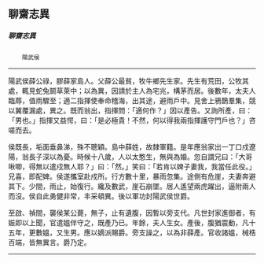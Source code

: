 

## 聊齋志異

##### 聊齋志異
　　`陽武侯`

* * *

陽武侯薛公祿，膠薛家島人。父薛公最貧，牧牛鄉先生家。先生有荒田，公牧其處，輒見蛇兔鬬草萊中；以為異，因請於主人為宅兆，構茅而居。後數年，太夫人臨蓐，值雨驟至；適二指揮使奉命稽海，出其途，避雨戶中。見舍上鴉鵲羣集，競以翼覆漏處，異之。既而翁出，指揮問：「適何作？」因以產告。又詢所產，曰：「男也。」指揮又益愕，曰：「是必極貴！不然，何以得我兩指揮護守門戶也？」咨嗟而去。

侯既長，垢面垂鼻涕，殊不聰穎。島中薛姓，故隸軍籍。是年應翁家出一丁口戍遼陽，翁長子深以為憂。時候十八歲，人以太憨生，無與為婚。忽自謂兄曰：「大哥啾唧，得無以遣戍無人耶？」曰：「然。」笑曰：「若肯以婢子妻我，我當任此役。」兄喜，即配婢。侯遂攜室赴戍所。行方數十里，暴雨忽集。途側有危崖，夫妻奔避其下。少間，雨止，始復行。纔及數武，崖石崩墜。居人遙望兩虎躍出，逼附兩人而沒。侯自此勇健非常，丰采頓異。後以軍功封陽武侯世爵。

至啟、禎間，襲侯某公薨，無子，止有遺腹，因暫以旁支代。凡世封家進御者，有娠即以上聞，官遣媼伴守之，既產乃已。年餘，夫人生女。產後，腹猶震動，凡十五年，更數媼，又生男。應以嫡派賜爵。旁支譟之，以為非薛產。官收諸媼，械梏百端，皆無異言。爵乃定。

* * *

